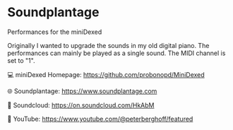 # Soundplantage
Performances for the miniDexed 


Originally I wanted to upgrade the sounds in my old digital piano. 
The performances can mainly be played as a single sound. 
The MIDI channel is set to "1".

:computer: miniDexed Homepage: https://github.com/probonopd/MiniDexed

:globe_with_meridians: Soundplantage: https://www.soundplantage.com

:musical_note: Soundcloud: https://on.soundcloud.com/HkAbM

:movie_camera: YouTube: https://www.youtube.com/@peterberghoff/featured
